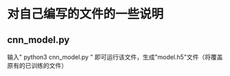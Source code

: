 # 对自己编写的文件的一些说明
## cnn_model.py
输入" python3 cnn_model.py " 即可运行该文件，生成"model.h5"文件（将覆盖原有的已训练的文件）
## 

